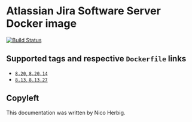 # Atlassian Jira Software Server Docker image

[![Build Status](https://github.com/nicoherbigio/docker-atlassian-jira-software-server/actions/workflows/build-docker-images.yml/badge.svg)](https://github.com/nicoherbigio/docker-atlassian-jira-software-server/actions/workflows/build-docker-images.yml)

## Supported tags and respective `Dockerfile` links

 * [`8.20`, `8.20.14`](https://github.com/nicoherbigio/docker-atlassian-jira-software-server/blob/main/8.20/debian/default/Dockerfile)
 * [`8.13`, `8.13.27`](https://github.com/nicoherbigio/docker-atlassian-jira-software-server/blob/main/8.13/debian/default/Dockerfile)

## Copyleft

This documentation was written by Nico Herbig.
